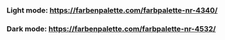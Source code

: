 ### Light mode: https://farbenpalette.com/farbpalette-nr-4340/

### Dark mode: https://farbenpalette.com/farbpalette-nr-4532/